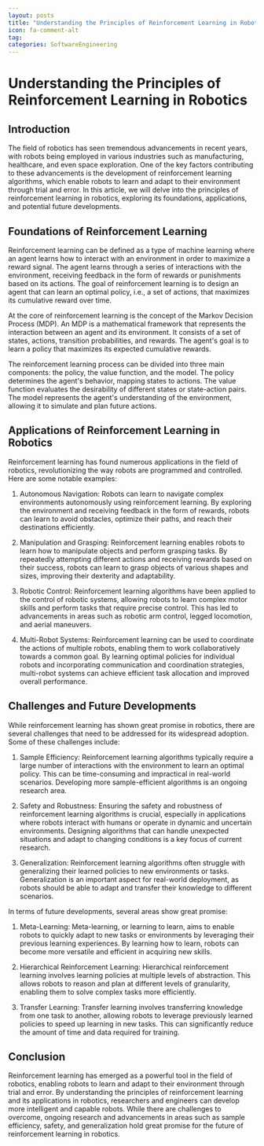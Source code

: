 ```yaml
---
layout: posts
title: "Understanding the Principles of Reinforcement Learning in Robotics"
icon: fa-comment-alt
tag:      
categories: SoftwareEngineering
---
```



# Understanding the Principles of Reinforcement Learning in Robotics

## Introduction

The field of robotics has seen tremendous advancements in recent years, with robots being employed in various industries such as manufacturing, healthcare, and even space exploration. One of the key factors contributing to these advancements is the development of reinforcement learning algorithms, which enable robots to learn and adapt to their environment through trial and error. In this article, we will delve into the principles of reinforcement learning in robotics, exploring its foundations, applications, and potential future developments.

## Foundations of Reinforcement Learning

Reinforcement learning can be defined as a type of machine learning where an agent learns how to interact with an environment in order to maximize a reward signal. The agent learns through a series of interactions with the environment, receiving feedback in the form of rewards or punishments based on its actions. The goal of reinforcement learning is to design an agent that can learn an optimal policy, i.e., a set of actions, that maximizes its cumulative reward over time.

At the core of reinforcement learning is the concept of the Markov Decision Process (MDP). An MDP is a mathematical framework that represents the interaction between an agent and its environment. It consists of a set of states, actions, transition probabilities, and rewards. The agent's goal is to learn a policy that maximizes its expected cumulative rewards.

The reinforcement learning process can be divided into three main components: the policy, the value function, and the model. The policy determines the agent's behavior, mapping states to actions. The value function evaluates the desirability of different states or state-action pairs. The model represents the agent's understanding of the environment, allowing it to simulate and plan future actions.

## Applications of Reinforcement Learning in Robotics

Reinforcement learning has found numerous applications in the field of robotics, revolutionizing the way robots are programmed and controlled. Here are some notable examples:

1. Autonomous Navigation: Robots can learn to navigate complex environments autonomously using reinforcement learning. By exploring the environment and receiving feedback in the form of rewards, robots can learn to avoid obstacles, optimize their paths, and reach their destinations efficiently.

2. Manipulation and Grasping: Reinforcement learning enables robots to learn how to manipulate objects and perform grasping tasks. By repeatedly attempting different actions and receiving rewards based on their success, robots can learn to grasp objects of various shapes and sizes, improving their dexterity and adaptability.

3. Robotic Control: Reinforcement learning algorithms have been applied to the control of robotic systems, allowing robots to learn complex motor skills and perform tasks that require precise control. This has led to advancements in areas such as robotic arm control, legged locomotion, and aerial maneuvers.

4. Multi-Robot Systems: Reinforcement learning can be used to coordinate the actions of multiple robots, enabling them to work collaboratively towards a common goal. By learning optimal policies for individual robots and incorporating communication and coordination strategies, multi-robot systems can achieve efficient task allocation and improved overall performance.

## Challenges and Future Developments

While reinforcement learning has shown great promise in robotics, there are several challenges that need to be addressed for its widespread adoption. Some of these challenges include:

1. Sample Efficiency: Reinforcement learning algorithms typically require a large number of interactions with the environment to learn an optimal policy. This can be time-consuming and impractical in real-world scenarios. Developing more sample-efficient algorithms is an ongoing research area.

2. Safety and Robustness: Ensuring the safety and robustness of reinforcement learning algorithms is crucial, especially in applications where robots interact with humans or operate in dynamic and uncertain environments. Designing algorithms that can handle unexpected situations and adapt to changing conditions is a key focus of current research.

3. Generalization: Reinforcement learning algorithms often struggle with generalizing their learned policies to new environments or tasks. Generalization is an important aspect for real-world deployment, as robots should be able to adapt and transfer their knowledge to different scenarios.

In terms of future developments, several areas show great promise:

1. Meta-Learning: Meta-learning, or learning to learn, aims to enable robots to quickly adapt to new tasks or environments by leveraging their previous learning experiences. By learning how to learn, robots can become more versatile and efficient in acquiring new skills.

2. Hierarchical Reinforcement Learning: Hierarchical reinforcement learning involves learning policies at multiple levels of abstraction. This allows robots to reason and plan at different levels of granularity, enabling them to solve complex tasks more efficiently.

3. Transfer Learning: Transfer learning involves transferring knowledge from one task to another, allowing robots to leverage previously learned policies to speed up learning in new tasks. This can significantly reduce the amount of time and data required for training.

## Conclusion

Reinforcement learning has emerged as a powerful tool in the field of robotics, enabling robots to learn and adapt to their environment through trial and error. By understanding the principles of reinforcement learning and its applications in robotics, researchers and engineers can develop more intelligent and capable robots. While there are challenges to overcome, ongoing research and advancements in areas such as sample efficiency, safety, and generalization hold great promise for the future of reinforcement learning in robotics.